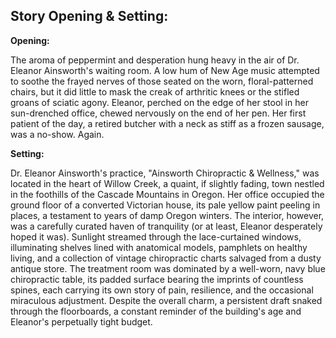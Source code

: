 ## Story Opening & Setting:

**Opening:**

The aroma of peppermint and desperation hung heavy in the air of Dr. Eleanor Ainsworth's waiting room. A low hum of New Age music attempted to soothe the frayed nerves of those seated on the worn, floral-patterned chairs, but it did little to mask the creak of arthritic knees or the stifled groans of sciatic agony. Eleanor, perched on the edge of her stool in her sun-drenched office, chewed nervously on the end of her pen. Her first patient of the day, a retired butcher with a neck as stiff as a frozen sausage, was a no-show. Again.

**Setting:**

Dr. Eleanor Ainsworth's practice, "Ainsworth Chiropractic & Wellness," was located in the heart of Willow Creek, a quaint, if slightly fading, town nestled in the foothills of the Cascade Mountains in Oregon. Her office occupied the ground floor of a converted Victorian house, its pale yellow paint peeling in places, a testament to years of damp Oregon winters. The interior, however, was a carefully curated haven of tranquility (or at least, Eleanor desperately hoped it was). Sunlight streamed through the lace-curtained windows, illuminating shelves lined with anatomical models, pamphlets on healthy living, and a collection of vintage chiropractic charts salvaged from a dusty antique store. The treatment room was dominated by a well-worn, navy blue chiropractic table, its padded surface bearing the imprints of countless spines, each carrying its own story of pain, resilience, and the occasional miraculous adjustment. Despite the overall charm, a persistent draft snaked through the floorboards, a constant reminder of the building's age and Eleanor's perpetually tight budget.
